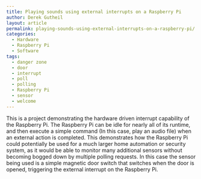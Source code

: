 ```yaml
---
title: Playing sounds using external interrupts on a Raspberry Pi
author: Derek Gutheil
layout: article
permalink: playing-sounds-using-external-interrupts-on-a-raspberry-pi/
categories:
  - Hardware
  - Raspberry Pi
  - Software
tags:
  - danger zone
  - door
  - interrupt
  - poll
  - polling
  - Raspberry Pi
  - sensor
  - welcome
---
```

This is a project demonstrating the hardware driven interrupt capability of the Raspberry Pi. The Raspberry Pi can be idle for nearly all of its runtime, and then execute a simple command (In this case, play an audio file) when an external action is completed. This demonstrates how the Raspberry Pi could potentially be used for a much larger home automation or security system, as it would be able to monitor many additional sensors without becoming bogged down by multiple polling requests. In this case the sensor being used is a simple magnetic door switch that switches when the door is opened, triggering the external interrupt on the Raspberry Pi.